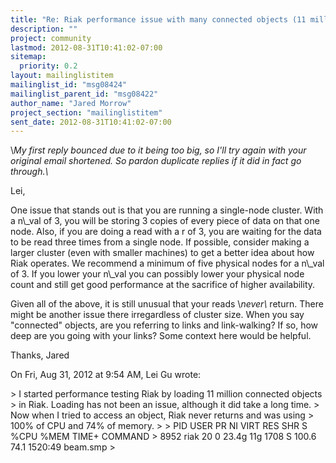 ```yaml
---
title: "Re: Riak performance issue with many connected objects (11 million +)"
description: ""
project: community
lastmod: 2012-08-31T10:41:02-07:00
sitemap:
  priority: 0.2
layout: mailinglistitem
mailinglist_id: "msg08424"
mailinglist_parent_id: "msg08422"
author_name: "Jared Morrow"
project_section: "mailinglistitem"
sent_date: 2012-08-31T10:41:02-07:00
---
```



\\*My first reply bounced due to it being too big, so I'll try again with
your original email shortened. So pardon duplicate replies if it did in
fact go through.\\*

Lei,

One issue that stands out is that you are running a single-node cluster.
With a n\\_val of 3, you will be storing 3 copies of every piece of data on
that one node. Also, if you are doing a read with a r of 3, you are
waiting for the data to be read three times from a single node. If
possible, consider making a larger cluster (even with smaller machines) to
get a better idea about how Riak operates. We recommend a minimum of five
physical nodes for a n\\_val of 3. If you lower your n\\_val you can possibly
lower your physical node count and still get good performance at the
sacrifice of higher availability.

Given all of the above, it is still unusual that your reads \\*never\\* return.
 There might be another issue there irregardless of cluster size. When you
say "connected" objects, are you referring to links and link-walking? If
so, how deep are you going with your links? Some context here would be
helpful.

Thanks,
Jared

On Fri, Aug 31, 2012 at 9:54 AM, Lei Gu  wrote:

&gt; I started performance testing Riak by loading 11 million connected objects
&gt; in Riak. Loading has not been an issue, although it did take a long time.
&gt; Now when I tried to access an object, Riak never returns and was using
&gt; 100% of CPU and 74% of memory.
&gt;
&gt; PID USER PR NI VIRT RES SHR S %CPU %MEM TIME+ COMMAND
&gt; 8952 riak 20 0 23.4g 11g 1708 S 100.6 74.1 1520:49 beam.smp
&gt; 
